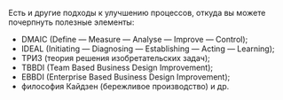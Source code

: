 Есть и другие подходы к улучшению процессов, откуда вы можете почерпнуть полезные элементы:
- DMAIC (Define — Measure — Analyse — Improve — Control);
- IDEAL (Initiating — Diagnosing — Establishing — Acting — Learning);
- ТРИЗ (теория решения изобретательских задач);
- TBBDI (Team Based Business Design Improvement);
- EBBDI (Enterprise Based Business Design Improvement);
- философия Кайдзен (бережливое производство) и др.